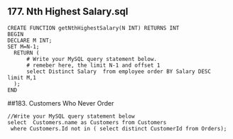 ## 177. Nth Highest Salary.sql
```
CREATE FUNCTION getNthHighestSalary(N INT) RETURNS INT
BEGIN
DECLARE M INT;
SET M=N-1;
  RETURN (
      # Write your MySQL query statement below.
      # remeber here, the limit N-1 and offset 1
      select Distinct Salary  from employee order BY Salary DESC  limit M,1
  );
END
```

##183. Customers Who Never Order
```
//Write your MySQL query statement below
select  Customers.name as Customers from Customers
 where Customers.Id not in ( select distinct CustomerId from Orders);
 ```
